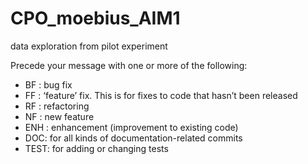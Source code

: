 # CPO_moebius_AIM1
data exploration from pilot experiment

Precede your message with one or more of the following:
- BF : bug fix
- FF : ‘feature’ fix. This is for fixes to code that hasn’t been released
- RF : refactoring
- NF : new feature
- ENH : enhancement (improvement to existing code)
- DOC: for all kinds of documentation-related commits
- TEST: for adding or changing tests
